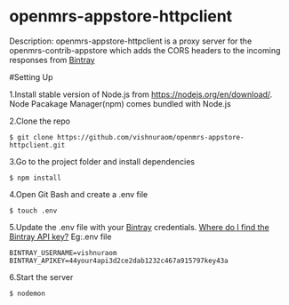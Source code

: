 # openmrs-appstore-httpclient
Description:
openmrs-appstore-httpclient is a proxy server for the openmrs-contrib-appstore which adds the CORS headers to the incoming responses from [Bintray](https://bintray.com)

#Setting Up

1.Install stable version of Node.js from https://nodejs.org/en/download/.
Node Pacakage Manager(npm) comes bundled with Node.js

2.Clone the repo
```
$ git clone https://github.com/vishnuraom/openmrs-appstore-httpclient.git
```

3.Go to the project folder and install dependencies
```
$ npm install
```

4.Open Git Bash and create a .env file
```
$ touch .env
```

5.Update the .env file with your [Bintray](https://bintray.com) credentials.
[Where do I find the Bintray API key?](https://talk.openmrs.org/t/bintray-better-method-of-distributing-apps/5606/18?u=vishnurao)
Eg:.env file
```
BINTRAY_USERNAME=vishnuraom
BINTRAY_APIKEY=44your4api3d2ce2dab1232c467a915797key43a
```

6.Start the server
```
$ nodemon
```
